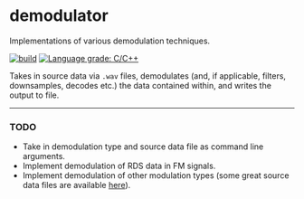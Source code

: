 # demodulator
Implementations of various demodulation techniques.

[![build](https://github.com/deforde/demodulator/actions/workflows/build.yml/badge.svg)](https://github.com/deforde/demodulator/actions/workflows/build.yml)
[![Language grade: C/C++](https://img.shields.io/lgtm/grade/cpp/g/deforde/demodulator.svg?logo=lgtm&logoWidth=18)](https://lgtm.com/projects/g/deforde/demodulator/context:cpp)

Takes in source data via `.wav` files, demodulates (and, if applicable, filters, downsamples, decodes etc.) the data contained within, and writes the output to file.

-----------------------------------------------------------

### TODO
- Take in demodulation type and source data file as command line arguments.
- Implement demodulation of RDS data in FM signals.
- Implement demodulation of other modulation types (some great source data files are available [here](https://www.sdrplay.com/iq-demo-files/)).
